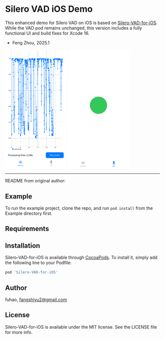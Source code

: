# Silero VAD iOS Demo

This enhanced demo for Silero VAD on iOS is based on [Silero-VAD-for-iOS](https://github.com/tangfuhao/Silero-VAD-for-iOS). While the VAD pod remains unchanged, this version includes a fully functional UI and build fixes for Xcode 16.

- Feng Zhou, 2025.1

<a href="doc/silero-vad-main.png"><img src="doc/silero-vad-main.png" width=200></a>
<a href="doc/silero-vad-mic.png"><img src="doc/silero-vad-mic.png" width=200></a>

------

README from original author:

## Example

To run the example project, clone the repo, and run `pod install` from the Example directory first.

## Requirements

## Installation

Silero-VAD-for-iOS is available through [CocoaPods](https://cocoapods.org). To install
it, simply add the following line to your Podfile:

```ruby
pod 'Silero-VAD-for-iOS'
```

## Author

fuhao, fangshiyu2@gmail.com

## License

Silero-VAD-for-iOS is available under the MIT license. See the LICENSE file for more info.
